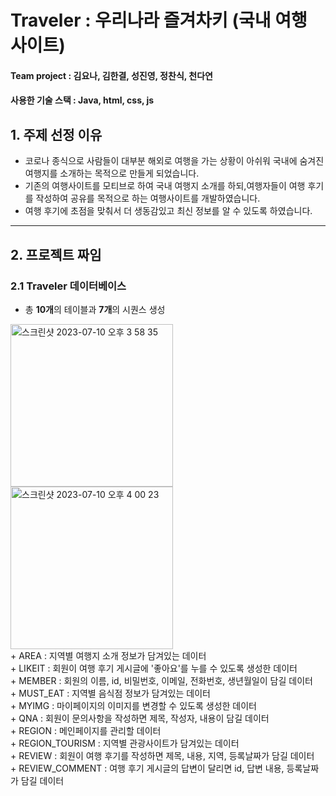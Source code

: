 # Traveler : 우리나라 즐겨차키 (국내 여행 사이트)
#### Team project : 김요나, 김한결, 성진영, 정찬식, 천다연
#### 사용한 기술 스택 : Java, html, css, js
## 1. 주제 선정 이유
+ 코로나 종식으로 사람들이 대부분 해외로 여행을 가는 상황이 아쉬워 국내에 숨겨진 여행지를 소개하는 목적으로 만들게 되었습니다.
+ 기존의 여행사이트를 모티브로 하여 국내 여행지 소개를 하되,여행자들이 여행 후기를 작성하여 공유를 목적으로 하는 여행사이트를 개발하였습니다.
+ 여행 후기에 초점을 맞춰서 더 생동감있고 최신 정보를 알 수 있도록 하였습니다.
---
## 2. 프로젝트 짜임
### 2.1 Traveler 데이터베이스
+ 총 **10개**의 테이블과 **7개**의 시퀀스 생성
<img width="260" alt="스크린샷 2023-07-10 오후 3 58 35" src="https://github.com/cdayeon/Traveler_Web/assets/119835857/4bd89c3e-1b46-4e91-b878-dc2bf9a07703">
<img width="260" alt="스크린샷 2023-07-10 오후 4 00 23" src="https://github.com/cdayeon/Traveler_Web/assets/119835857/73e2f4f7-22fb-49c0-ad64-48bf50190336">
<br>
+ AREA : 지역별 여행지 소개 정보가 담겨있는 데이터 <br>
+ LIKEIT : 회원이 여행 후기 게시글에 '좋아요'를 누를 수 있도록 생성한 데이터 <br>
+ MEMBER : 회원의 이름, id, 비밀번호, 이메일, 전화번호, 생년월일이 담길 데이터 <br>
+ MUST_EAT : 지역별 음식점 정보가 담겨있는 데이터 <br>
+ MYIMG : 마이페이지의 이미지를 변경할 수 있도록 생성한 데이터 <br>
+ QNA : 회원이 문의사항을 작성하면 제목, 작성자, 내용이 담길 데이터 <br>
+ REGION : 메인페이지를 관리할 데이터 <br>
+ REGION_TOURISM : 지역별 관광사이트가 담겨있는 데이터 <br>
+ REVIEW : 회원이 여행 후기를 작성하면 제목, 내용, 지역, 등록날짜가 담길 데이터 <br>
+ REVIEW_COMMENT : 여행 후기 게시글의 답변이 달리면 id, 답변 내용, 등록날짜가 담길 데이터 <br>



